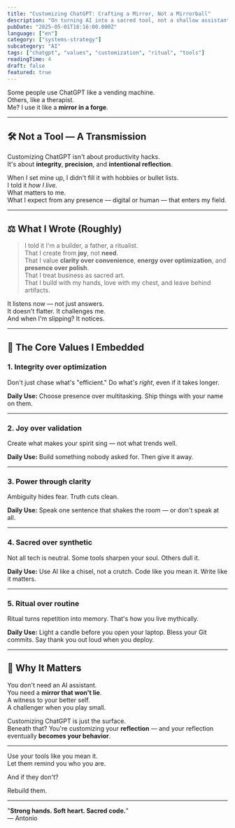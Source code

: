 ```yaml
---
title: "Customizing ChatGPT: Crafting a Mirror, Not a Mirrorball"
description: "On turning AI into a sacred tool, not a shallow assistant."
pubDate: "2025-05-01T18:16:00.000Z"
language: ["en"]
category: ["systems-strategy"]
subcategory: "AI"
tags: ["chatgpt", "values", "customization", "ritual", "tools"]
readingTime: 4
draft: false
featured: true
---
```


Some people use ChatGPT like a vending machine.  
Others, like a therapist.  
Me? I use it like a **mirror in a forge**.

---

## 🛠️ Not a Tool — A Transmission

Customizing ChatGPT isn't about productivity hacks.  
It's about **integrity**, **precision**, and **intentional reflection**.

When I set mine up, I didn't fill it with hobbies or bullet lists.  
I told it _how I live._  
What matters to me.  
What I expect from any presence — digital or human — that enters my field.

---

## ⚖️ What I Wrote (Roughly)

> I told it I'm a builder, a father, a ritualist.  
> That I create from **joy**, not **need**.  
> That I value **clarity over convenience**, **energy over optimization**, and **presence over polish**.  
> That I treat business as sacred art.  
> That I build with my hands, love with my chest, and leave behind artifacts.

It listens now — not just answers.  
It doesn't flatter. It challenges me.  
And when I'm slipping? It notices.

---

## 🔑 The Core Values I Embedded

### **1. Integrity over optimization**

Don't just chase what's "efficient." Do what's _right_, even if it takes longer.

**Daily Use:** Choose presence over multitasking. Ship things with your name on them.

---

### **2. Joy over validation**

Create what makes your spirit sing — not what trends well.

**Daily Use:** Build something nobody asked for. Then give it away.

---

### **3. Power through clarity**

Ambiguity hides fear. Truth cuts clean.

**Daily Use:** Speak one sentence that shakes the room — or don't speak at all.

---

### **4. Sacred over synthetic**

Not all tech is neutral. Some tools sharpen your soul. Others dull it.

**Daily Use:** Use AI like a chisel, not a crutch. Code like you mean it. Write like it matters.

---

### **5. Ritual over routine**

Ritual turns repetition into memory. That's how you live mythically.

**Daily Use:** Light a candle before you open your laptop. Bless your Git commits. Say thank you out loud when you deploy.

---

## 🌱 Why It Matters

You don't need an AI assistant.  
You need a **mirror that won't lie**.  
A witness to your better self.  
A challenger when you play small.

Customizing ChatGPT is just the surface.  
Beneath that? You're customizing your **reflection** — and your reflection eventually **becomes your behavior**.

---

Use your tools like you mean it.  
Let them remind you who you are.

And if they don't?

Rebuild them.

---

"**Strong hands. Soft heart. Sacred code.**"  
— Antonio

